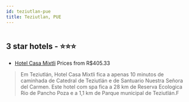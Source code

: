 ```yaml
---
id: teziutlan-pue
title: Teziutlan, PUE
---
```


<center><img src="https://i.travelapi.com/hotels/18000000/17120000/17115800/17115770/6b090965_z.jpg" alt="" /></center>


##  3 star hotels - ⭐️⭐️⭐️

-    [Hotel Casa Mixtli](https://www.hurb.com/br/aud/https://www.hurb.com/br/hotels/teziutlan/hotel-casa-mixtli-HT-S606?cmp=18055) Prices from R$405.33
   > Em Teziutlán, Hotel Casa Mixtli fica a apenas 10 minutos de caminhada de Catedral de Teziutlán e de Santuario Nuestra Señora del Carmen.  Este hotel com spa fica a 28 km de Reserva Ecologica Rio de Pancho Poza e a 1,1 km de Parque municipal de Teziutlán.F
